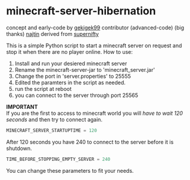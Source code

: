 # minecraft-server-hibernation
concept and early-code by [gekigek99](https://github.com/gekigek99/minecraft-vanilla-server-hibernation) 
contributor (advanced-code) (big thanks) [najtin](https://github.com/najtin/minecraft-server-hibernation) 
derived from [supernifty](https://github.com/supernifty/port-forwarder) 

This is a simple Python script to start a minecraft server on request and stop it when there are no player online.
How to use:
1. Install and run your desiered minecraft server
2. Rename the minecraft-server-jar to 'minecraft_server.jar'
3. Change the port in 'server.properties' to 25555
4. Edited the paramters in the script as needed. 
5. run the script at reboot
6. you can connect to the server through port 25565

**IMPORTANT**	
If you are the first to access to minecraft world you will *have to wait 120 seconds* and then try to connect again.
```Python
MINECRAFT_SERVER_STARTUPTIME = 120 
```
After 120 seconds you have 240 to connect to the server before it is shutdown. 
```Python
TIME_BEFORE_STOPPING_EMPTY_SERVER = 240
```
You can change these parameters to fit your needs.
